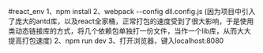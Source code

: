 #react_env
1、npm install
2、webpack --config dll.config.js (因为项目中引入了庞大的antd库，以及react全家桶，正常打包的速度受到了很大影响，于是使用类动态链接库的方式，将几个依赖包单独打一份文件，当作一个lib库，从而大大提高打包速度)
2、npm run dev
3、打开浏览器，键入localhost:8080

